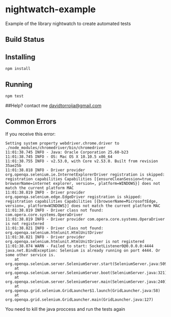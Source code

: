 # nightwatch-example
Example of the library nightwatch to create automated tests
## Build Status

## Installing 
```npm install``` 

## Running 
```npm test```

##Help?
contact me davidtorroija@gmail.com

## Common Errors
If you receive this error:

```11:01:38.710 INFO - Launching a standalone Selenium Server
Setting system property webdriver.chrome.driver to ./node_modules/chromedriver/bin/chromedriver
11:01:38.745 INFO - Java: Oracle Corporation 25.60-b23
11:01:38.745 INFO - OS: Mac OS X 10.10.5 x86_64
11:01:38.755 INFO - v2.53.0, with Core v2.53.0. Built from revision 35ae25b
11:01:38.818 INFO - Driver provider org.openqa.selenium.ie.InternetExplorerDriver registration is skipped:
registration capabilities Capabilities [{ensureCleanSession=true, browserName=internet explorer, version=, platform=WINDOWS}] does not match the current platform MAC
11:01:38.819 INFO - Driver provider org.openqa.selenium.edge.EdgeDriver registration is skipped:
registration capabilities Capabilities [{browserName=MicrosoftEdge, version=, platform=WINDOWS}] does not match the current platform MAC
11:01:38.819 INFO - Driver class not found: com.opera.core.systems.OperaDriver
11:01:38.819 INFO - Driver provider com.opera.core.systems.OperaDriver is not registered
11:01:38.821 INFO - Driver class not found: org.openqa.selenium.htmlunit.HtmlUnitDriver
11:01:38.821 INFO - Driver provider org.openqa.selenium.htmlunit.HtmlUnitDriver is not registered
11:01:38.874 WARN - Failed to start: SocketListener0@0.0.0.0:4444
java.net.BindException: Selenium is already running on port 4444. Or some other service is.
	at org.openqa.selenium.server.SeleniumServer.start(SeleniumServer.java:509)
	at org.openqa.selenium.server.SeleniumServer.boot(SeleniumServer.java:321)
	at org.openqa.selenium.server.SeleniumServer.main(SeleniumServer.java:240)
	at org.openqa.grid.selenium.GridLauncher$1.launch(GridLauncher.java:58)
	at org.openqa.grid.selenium.GridLauncher.main(GridLauncher.java:127)
```

You need to kill the java proccess and run the tests again